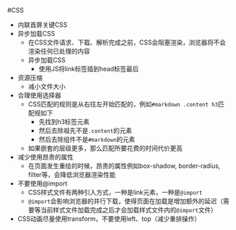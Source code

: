 #CSS 



- 内联首屏关键CSS
- 异步加载CSS
	- 在CSS文件请求、下载、解析完成之前，CSS会阻塞渲染，浏览器将不会渲染任何已处理的内容
	- 异步加载CSS
		- 使用JS将link标签插到head标签最后
- 资源压缩
	- 减小文件大小
- 合理使用选择器
	- CSS匹配的规则是从右往左开始匹配的，例如`#markdown .content h3`匹配规如下
		- 先找到h3标签元素
		- 然后去除祖先不是`.content`的元素
		- 然后去除组件不是`#markdown`的元素
	- 如果嵌套的层级更多，那么匹配所要花费的时间代价更高
- 减少使用昂贵的属性
	- 在页面发生重绘的时候，昂贵的属性例如box-shadow, border-radius, filter等，会降低浏览器渲染性能
- 不要使用@import
	- CSS样式文件有两种引入方式，一种是link元素，一种是`@import`
	- `@import`会影响浏览器的并行下载，使得页面在加载是增加额外的延迟（需要等当前样式文件加载完成之后才会加载样式文件内的`@import`文件）
- CSS动画尽量使用transform，不要使用left、top（减少重排操作）



